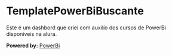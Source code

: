 # TemplatePowerBiBuscante

Este é um dashbord que criei com auxilío dos cursos de PowerBi disponíveis na alura.

**Powered by:** [PowerBi](app.powerbi.com)
